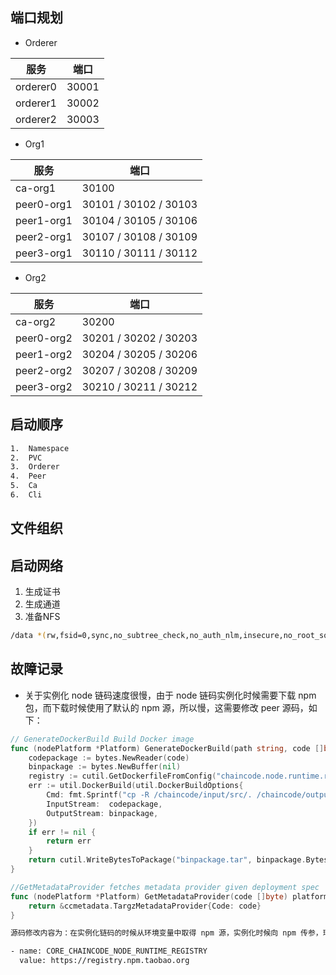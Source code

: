 ## 端口规划

*   Orderer

| 服务     | 端口  |
| -------- | ----- |
| orderer0 | 30001 |
| orderer1 | 30002 |
| orderer2 | 30003 |

*   Org1

| 服务       | 端口                  |
| ---------- | --------------------- |
| ca-org1    | 30100                 |
| peer0-org1 | 30101 / 30102 / 30103 |
| peer1-org1 | 30104 / 30105 / 30106 |
| peer2-org1 | 30107 / 30108 / 30109 |
| peer3-org1 | 30110 / 30111 / 30112 |

*   Org2

| 服务       | 端口                  |
| ---------- | --------------------- |
| ca-org2    | 30200                 |
| peer0-org2 | 30201 / 30202 / 30203 |
| peer1-org2 | 30204 / 30205 / 30206 |
| peer2-org2 | 30207 / 30208 / 30209 |
| peer3-org2 | 30210 / 30211 / 30212 |

## 启动顺序

~~~bash
1.  Namespace
2.  PVC
3.  Orderer
4.  Peer
5.  Ca
6.  Cli
~~~

## 文件组织

## 启动网络

1.  生成证书
2.  生成通道
3.  准备NFS

~~~bash
/data *(rw,fsid=0,sync,no_subtree_check,no_auth_nlm,insecure,no_root_squash)
~~~

## 故障记录

*   关于实例化 node 链码速度很慢，由于 node 链码实例化时候需要下载 npm 包，而下载时候使用了默认的 npm 源，所以慢，这需要修改 peer 源码，如下：

~~~go
// GenerateDockerBuild Build Docker image
func (nodePlatform *Platform) GenerateDockerBuild(path string, code []byte, tw *tar.Writer) error {
	codepackage := bytes.NewReader(code)
	binpackage := bytes.NewBuffer(nil)
	registry := cutil.GetDockerfileFromConfig("chaincode.node.runtime.registry")
	err := util.DockerBuild(util.DockerBuildOptions{
		Cmd: fmt.Sprintf("cp -R /chaincode/input/src/. /chaincode/output && cd /chaincode/output && npm install --production --registry=%s", registry),
		InputStream:  codepackage,
		OutputStream: binpackage,
	})
	if err != nil {
		return err
	}
	return cutil.WriteBytesToPackage("binpackage.tar", binpackage.Bytes(), tw)
}

//GetMetadataProvider fetches metadata provider given deployment spec
func (nodePlatform *Platform) GetMetadataProvider(code []byte) platforms.MetadataProvider {
	return &ccmetadata.TargzMetadataProvider{Code: code}
}
~~~

~~~bash
源码修改内容为：在实例化链码的时候从环境变量中取得 npm 源，实例化时候向 npm 传参，环境变量设置为：

- name: CORE_CHAINCODE_NODE_RUNTIME_REGISTRY
  value: https://registry.npm.taobao.org
~~~

